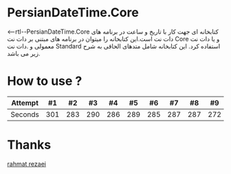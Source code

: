 # PersianDateTime.Core
<--rtl--PersianDateTime.Core کتابخانه ای جهت کار با تاریخ و ساعت در برنامه های دات نت است.این کتابخانه را میتوان در برنامه های مبتنی بر دات نت Core و یا دات نت معمولی و .دات نت Standard استفاده کرد.
این کتابخانه شامل متدهای الحاقی به شرح زیر می باشد.
# How to use ?

Attempt | #1 | #2 | #3 | #4 | #5 | #6 | #7 | #8 | #9 | #10 | #11
--- | --- | --- | --- |--- |--- |--- |--- |--- |--- |--- |---
Seconds | 301 | 283 | 290 | 286 | 289 | 285 | 287 | 287 | 272 | 276 | 269

# Thanks
[rahmat rezaei](http://www.codeplex.com/site/users/view/rahmatrezaei)


